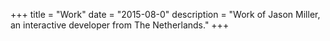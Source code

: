 +++
title = "Work"
date = "2015-08-0"
description = "Work of Jason Miller, an interactive developer from The Netherlands."
+++
